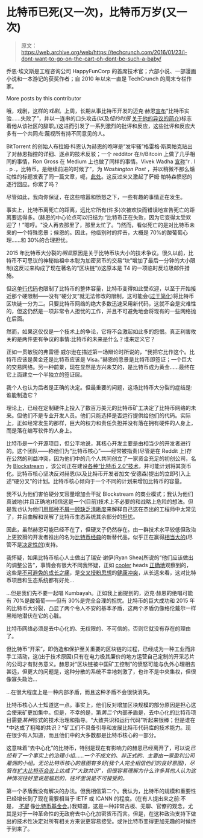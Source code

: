# 比特币已死(又一次)，比特币万岁(又一次)

> 原文：<https://web.archive.org/web/https://techcrunch.com/2016/01/23/i-dont-want-to-go-on-the-cart-oh-dont-be-such-a-baby/>

乔恩·埃文斯是工程咨询公司 HappyFunCorp 的首席技术官；六部小说、一部漫画小说和一本游记的获奖作者；自 2010 年以来一直是 TechCrunch 的周末专栏作家。

More posts by this contributor

哦，戏剧，这样的*戏剧*。上周，长期从事比特币开发的迈克·赫恩[宣布](https://web.archive.org/web/20230129104125/https://medium.com/@octskyward/the-resolution-of-the-bitcoin-experiment-dabb30201f7)“比特币实验……失败了”，并以一连串的口头攻击(以及*纽约时报* [关于他的异议的简介](https://web.archive.org/web/20230129104125/http://www.nytimes.com/2016/01/17/business/dealbook/the-bitcoin-believer-who-gave-up.html))标志着他从该社区的辞职。)这进而引发了一系列激烈的批评和反应，这些批评和反应大多有一个共同点:蔑视所有持不同意见的人。

BitTorrent 的创始人布拉姆·科恩认为赫恩的咆哮是“发牢骚”格雷格·斯莱帕克贴出了对赫恩指控的详细、逐点的技术反驳；一个 redditor 在/r/Bitcoin 上做了几乎相同的事情，Ron Gross 在 Medium 上也做了同样的事情。Vivek Wadha [宣称](https://web.archive.org/web/20230129104125/https://www.washingtonpost.com/news/innovations/wp/2016/01/19/r-i-p-bitcoin-its-time-to-move-on/)“r . I . p .，比特币。是继续前进的时候了”，为 *Washington Post* ，并以稍微不那么煽动性的标题发表了同一篇文章，呃，[此处](https://web.archive.org/web/20230129104125/https://techcrunch.com/2016/01/19/is-bitcoins-promise-going-up-in-smoke/)。这反过来又激起了萨姆·帕特森愤怒的逐行回应。你累了吗？

尽管如此，我向你保证，在这些喧嚣和愤怒之下，一些有趣的事情正在发生。

事实上，比特币离死亡的距离，远比它所有(许多)次被欢快而错误地宣告死亡的距离要远得多。(赫恩的中心论点可以归结为:“比特币正在失败，因为它变得太受欢迎了！”嗯哼。"没人再去那里了，那里太忙了。")然而，看似死亡的是对比特币未来的一个特殊愿景；候恩的。因此，他临别时的抨击，大概是 70%的酸葡萄心理……和 30%的合理担忧。

2015 年比特币大分裂的*明显*原因是关于比特币块大小的技术争议。很久以前，比特币不可思议的神秘始祖中本聪为加密货币的交易“块”增加了最后一分钟的大小限制(这反过来构成了现在著名的“区块链”))这原本是 T4 的一项临时反垃圾邮件措施。

但这[单行代码](https://web.archive.org/web/20230129104125/https://github.com/bitcoin/bitcoin/blob/3038eb63e8a674b4818cb5d5e461f1ccf4b2932f/src/consensus/consensus.h#L10)也限制了比特币的整体容量，比特币变得如此受欢迎，以至于开始接近那个硬限制——没有“硬分叉”就无法修改的限制，这可能会([过于简化](https://web.archive.org/web/20230129104125/https://bitcoin.org/en/developer-guide#consensus-rule-changes))将比特币区块链一分为二。只要比特币网络的绝大多数迅速采用新代码，这就不会是灾难性的，但这仍然是一项非常令人担忧的工作，并且不可避免地会将现有的一些网络抛在后面。

然而，如果这仅仅是一个技术上的争论，它将不会激起如此多的怨恨。真正利害攸关的是两件更有争议的事情:比特币的未来是什么？谁来定义它？

正如一贯敏锐的弗雷德·威尔逊在描述第一场辩论时所说的，“我把它比作这个。比特币应该是黄金还是比特币应该是 Visa。”赫恩的愿景是比特币即签证；一个巨大的交易网络。另一种前景，现在显然是方兴未艾的，是比特币成为黄金……最终在它上面建立一个半独立的签证层。

我个人也认为后者是正确的决定。但最重要的问题，这场比特币大分裂的症结是:谁能制造它？

理论上，已经在定制硬件上投入了数百万美元的比特币矿工决定了比特币网络的未来。但他们不是专业开发人员。他们只能选择是否运行提供给他们的代码。实际上，正如经常发生的那样，巨大的权力和责任负担并没有落在拥有硬件的人身上，而是落在编写软件的人身上。

比特币是一个开源项目，但公平地说，其核心开发主要是由相当少的开发者进行的。这个团队——称他们为“比特币核心”——经常被指责(尽管是在 Reddit 上)存在公然的利益冲突，因为他们中的几个人共同创立了一家资金充足的初创公司，名为 [Blockstream](https://web.archive.org/web/20230129104125/https://blockstream.com/) ，该公司正在建设[各种“比特币 2.0”技术](https://web.archive.org/web/20230129104125/https://techcrunch.com/2015/06/13/down-the-blockchain-rabbit-hole/)，并可能计划将其货币化。比特币核心坚决反对赫恩(以及比特币开发者加文·安德森)提出的立即引入上述“硬分叉”的计划。比特币核心倾向于一个不同的计划来增加比特币的容量。

我不认为他们害怕硬分叉容量增加会干扰 Blockstream 的商业模式；我认为他们真诚地(并且正确地)相信这是一个(目前)技术上不必要的和战略上危险的想法。但是我*也*认为他们[用那种不屑一顾](https://web.archive.org/web/20230129104125/https://bitcoin.org/en/bitcoin-core/capacity-increases-faq)[缺乏清晰度](https://web.archive.org/web/20230129104125/http://bluematt.bitcoin.ninja/2016/01/14/decentralization/)来解释自己这在杰出的工程师中太常见了，并且曲解和误解了比特币生态系统其余部分的[担忧](https://web.archive.org/web/20230129104125/https://medium.com/@barmstrong/scaling-bitcoin-the-great-block-size-debate-d2cba9021db0)。

因此，虽然赫恩可能已经不在了，但硬叉子仍然存在。由一群技术水平较低但政治上更狡猾的开发者推出的名为[比特币经典](https://web.archive.org/web/20230129104125/https://bitcoinclassic.com/)的新替代品，似乎正在赢得[相当大的](https://web.archive.org/web/20230129104125/http://www.newsbtc.com/2016/01/17/bitfury-announces-support-for-bitcoin-classic-2mb-block-size/)(尽管不是[决定性的](https://web.archive.org/web/20230129104125/https://bitcoinmagazine.com/articles/f-pool-chinese-pools-will-stick-with-bitcoin-core-1453395328))支持。

我怀疑，如果比特币核心人士做出了瑞安·谢伊(Ryan Shea)所说的“他们应该做出的调整公告”，事情会有很大不同我怀疑，正如 [cooler](https://web.archive.org/web/20230129104125/http://www.wsj.com/articles/is-bitcoin-breaking-up-1453044493) heads [正确地](https://web.archive.org/web/20230129104125/https://medium.com/@BitFuryGroup/keep-calm-and-bitcoin-on-4f29d581276)观察到的，这些是[不可避免的成长之痛](https://web.archive.org/web/20230129104125/https://medium.com/@mikejcasey/bitcoin-dead-not-the-part-that-matters-d3daa37884ea)，是[交叉授粉思想](https://web.archive.org/web/20230129104125/http://www.forbes.com/sites/jonathanchester/2016/01/21/is-bitcoin-dead-1-billion-says-no/)的[健康冲突](https://web.archive.org/web/20230129104125/http://coinjournal.net/scaling-bitcoin-austin-hill-blip/)，从长远来看，这对比特币项目和生态系统都有好处…

…但是我们先不要一起唱 Kumbayah。正如我上面提到的，迈克·赫恩的绝唱可能有 70%是酸葡萄——但有 30%是完全合理的担忧。比特币的巨大成功和 2015 年的比特币大分裂，凸显了两个令人不安的基本矛盾，这两个矛盾仍像格伦戴尔一样黑暗地潜伏在它的心脏。

比特币网络必须是去中心化的、无权限的、不可信的。否则它就没有存在的理由了。

但比特币“开采”，即伪造和保护至关重要的区块链的过程，已经成为一种工业而非手工活动，这(出于技术原因)只有在电力极其廉价的地方运营自己定制的开采芯片的公司才有财务意义。赫恩对“区块链被中国矿工控制”的愤怒可能与仇外心理相去甚远，但更大的问题是，这种分散的系统不幸地刺激了，也许不是中央集权，但很像寡头政治…

…在很大程度上是一种内部矛盾，而且这种矛盾不会很快消失。

比特币核心人士知道这一点。事实上，他们反对增加区块规模的部分原因是担心这会使采矿更加集中。但是，不幸的是，第*第二个*内部矛盾是，去中心化的比特币项目需要*某种*形式的技术治理和指导。“大致共识和运行代码”听起来很棒；但是谁在*中达成了粗略的共识？*矿工们不具备引导和发展比特币代码库的技术能力。现在很少有人知道，而且他们中的大多数都是比特币核心的一部分。

这意味着“去中心化”的比特币，特别是现在有影响力的赫恩已经离开了，可以说*已经有了一个事实上的治理小组……一个不成文的、非正式的、主要由一家盈利公司雇佣的小组。无论比特币核心的意图有多好(我个人完全相信他们的良好意图)，尽管在[扩大比特币会议](https://web.archive.org/web/20230129104125/http://www.coindesk.com/hard-fork-developers-scaling-bitcoin/)上达成了“大致共识”，但很容易理解为什么许多其他人认为这种情况往好里说是尴尬的，往坏里说是不可接受的。*

第一个矛盾我没有解决的办法。但我相信第二个。我认为，比特币的规模和重要性已经增长到了现在需要相当于 IETF 或 ICANN 的程度。(在有人提出来之前:不是， *[不是](https://web.archive.org/web/20230129104125/http://www.chicagotribune.com/news/sns-wp-blm-bitcoin-ff365e74-af1f-11e5-b281-43c0b56f61fa-20151230-story.html)* 像[比特币基金会](https://web.archive.org/web/20230129104125/https://en.wikipedia.org/wiki/Bitcoin_Foundation#Criticism)。)我知道，这是一种非常古板、无聊、官僚的观念，尤其是对于一种革命性的无政府去中心化加密货币而言。但是，在这种政治支持下做出的技术性决定对所有相关方来说更容易接受。或许比特币变得更加无趣的时候终于到来了。